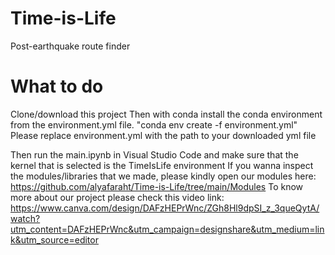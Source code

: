 # Time-is-Life
Post-earthquake route finder

# What to do
Clone/download this project
Then with conda install the conda environment from the environment.yml file.
"conda env create -f environment.yml"
Please replace environment.yml with the path to your downloaded yml file

Then run the main.ipynb in Visual Studio Code and make sure that the kernel that is selected is the TimeIsLife environment
If you wanna inspect the modules/libraries that we made, please kindly open our modules here: https://github.com/alyafaraht/Time-is-Life/tree/main/Modules
To know more about our project please check this video link: https://www.canva.com/design/DAFzHEPrWnc/ZGh8Hl9dpSI_z_3queQytA/watch?utm_content=DAFzHEPrWnc&utm_campaign=designshare&utm_medium=link&utm_source=editor